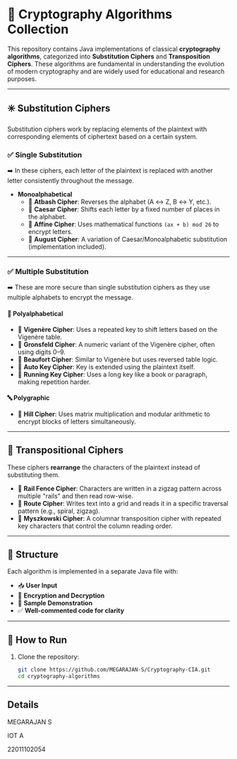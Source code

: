
# 🔐 Cryptography Algorithms Collection

This repository contains Java implementations of classical **cryptography algorithms**, categorized into **Substitution Ciphers** and **Transposition Ciphers**. These algorithms are fundamental in understanding the evolution of modern cryptography and are widely used for educational and research purposes.

---

## ✳️ Substitution Ciphers

Substitution ciphers work by replacing elements of the plaintext with corresponding elements of ciphertext based on a certain system.

### ✅ Single Substitution

➡️ In these ciphers, each letter of the plaintext is replaced with another letter consistently throughout the message.

- **Monoalphabetical**
  - 🔸 **Atbash Cipher**: Reverses the alphabet (A ↔ Z, B ↔ Y, etc.).
  - 🔸 **Caesar Cipher**: Shifts each letter by a fixed number of places in the alphabet.
  - 🔸 **Affine Cipher**: Uses mathematical functions `(ax + b) mod 26` to encrypt letters.
  - 🔸 **August Cipher**: A variation of Caesar/Monoalphabetic substitution (implementation included).

---

### ✅ Multiple Substitution

➡️ These are more secure than single substitution ciphers as they use multiple alphabets to encrypt the message.

#### 🔁 Polyalphabetical

- 🔸 **Vigenère Cipher**: Uses a repeated key to shift letters based on the Vigenère table.
- 🔸 **Gronsfeld Cipher**: A numeric variant of the Vigenère cipher, often using digits 0–9.
- 🔸 **Beaufort Cipher**: Similar to Vigenère but uses reversed table logic.
- 🔸 **Auto Key Cipher**: Key is extended using the plaintext itself.
- 🔸 **Running Key Cipher**: Uses a long key like a book or paragraph, making repetition harder.

#### 🔤 Polygraphic

- 🔸 **Hill Cipher**: Uses matrix multiplication and modular arithmetic to encrypt blocks of letters simultaneously.

---

## 🔄 Transpositional Ciphers

These ciphers **rearrange** the characters of the plaintext instead of substituting them.

- 🔸 **Rail Fence Cipher**: Characters are written in a zigzag pattern across multiple "rails" and then read row-wise.
- 🔸 **Route Cipher**: Writes text into a grid and reads it in a specific traversal pattern (e.g., spiral, zigzag).
- 🔸 **Myszkowski Cipher**: A columnar transposition cipher with repeated key characters that control the column reading order.

---

## 📁 Structure

Each algorithm is implemented in a separate Java file with:
- 📥 **User Input**
- 🔐 **Encryption and Decryption**
- 🧪 **Sample Demonstration**
- ✅ **Well-commented code for clarity**

---

## 🚀 How to Run

1. Clone the repository:
   ```bash
   git clone https://github.com/MEGARAJAN-S/Cryptography-CIA.git
   cd cryptography-algorithms

---
## Details

MEGARAJAN S

IOT A

22011102054
